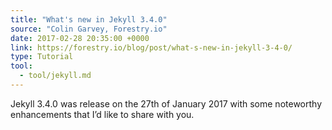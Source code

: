 ```yaml
---
title: "What's new in Jekyll 3.4.0"
source: "Colin Garvey, Forestry.io"
date: 2017-02-28 20:35:00 +0000
link: https://forestry.io/blog/post/what-s-new-in-jekyll-3-4-0/
type: Tutorial
tool:
  - tool/jekyll.md
---
```

Jekyll 3.4.0 was release on the 27th of January 2017 with some noteworthy enhancements that I’d like to share with you.
